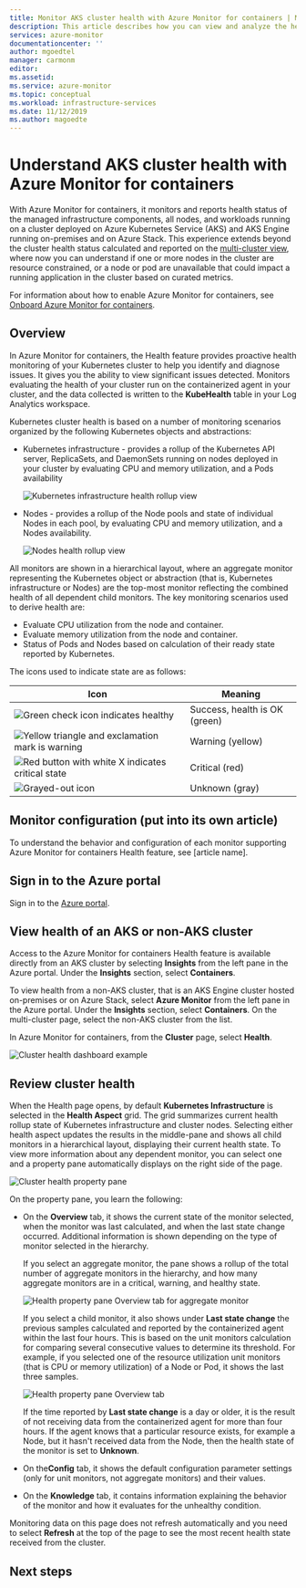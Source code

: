 ```yaml
---
title: Monitor AKS cluster health with Azure Monitor for containers | Microsoft Docs
description: This article describes how you can view and analyze the health of your AKS clusters with Azure Monitor for containers.
services: azure-monitor
documentationcenter: ''
author: mgoedtel
manager: carmonm
editor: 
ms.assetid: 
ms.service: azure-monitor
ms.topic: conceptual
ms.workload: infrastructure-services
ms.date: 11/12/2019
ms.author: magoedte
---
```


# Understand AKS cluster health with Azure Monitor for containers

With Azure Monitor for containers, it monitors and reports health status of the managed infrastructure components, all nodes, and workloads running on a cluster deployed on Azure Kubernetes Service (AKS) and AKS Engine running on-premises and on Azure Stack. This experience extends beyond the cluster health status calculated and reported on the [multi-cluster view](container-insights-analyze.md#multi-cluster-view-from-azure-monitor), where now you can understand if one or more nodes in the cluster are resource constrained, or a node or pod are unavailable that could impact a running application in the cluster based on curated metrics. 

For information about how to enable Azure Monitor for containers, see [Onboard Azure Monitor for containers](container-insights-onboard.md).

## Overview

In Azure Monitor for containers, the Health feature provides proactive health monitoring of your Kubernetes cluster to help you identify and diagnose issues. It gives you the ability to view significant issues detected. Monitors evaluating the health of your cluster run on the containerized agent in your cluster, and the data collected is written to the **KubeHealth** table in your Log Analytics workspace. 

Kubernetes cluster health is based on a number of monitoring scenarios organized by the following Kubernetes objects and abstractions:

- Kubernetes infrastructure - provides a rollup of the Kubernetes API server, ReplicaSets, and DaemonSets running on nodes deployed in your cluster by evaluating CPU and memory utilization, and a Pods availability

    ![Kubernetes infrastructure health rollup view](./media/container-insights-health/health-view-kube-infra-01.png)

- Nodes - provides a rollup of the Node pools and state of individual Nodes in each pool, by evaluating CPU and memory utilization, and a Nodes availability.

    ![Nodes health rollup view](./media/container-insights-health/health-view-nodes-01.png)

All monitors are shown in a hierarchical layout, where an aggregate monitor representing the Kubernetes object or abstraction (that is, Kubernetes infrastructure or Nodes) are the top-most monitor reflecting the combined health of all dependent child monitors. The key monitoring scenarios used to derive health are:

* Evaluate CPU utilization from the node and container.
* Evaluate memory utilization from the node and container.
* Status of Pods and Nodes based on calculation of their ready state reported by Kubernetes.

The icons used to indicate state are as follows:

|Icon|Meaning|  
|--------|-----------|  
|![Green check icon indicates healthy](./media/container-insights-health/healthyicon.png)|Success, health is OK (green)|  
|![Yellow triangle and exclamation mark is warning](./media/container-insights-health/warningicon.png)|Warning (yellow)|  
|![Red button with white X indicates critical state](./media/container-insights-health/criticalicon.png)|Critical (red)|  
|![Grayed-out icon](./media/container-insights-health/grayicon.png)|Unknown (gray)|  

## Monitor configuration (put into its own article)

To understand the behavior and configuration of each monitor supporting Azure Monitor for containers Health feature, see [article name].

## Sign in to the Azure portal

Sign in to the [Azure portal](https://portal.azure.com). 

## View health of an AKS or non-AKS cluster

Access to the Azure Monitor for containers Health feature is available directly from an AKS cluster by selecting **Insights** from the left pane in the Azure portal. Under the **Insights** section, select **Containers**. 

To view health from a non-AKS cluster, that is an AKS Engine cluster hosted on-premises or on Azure Stack, select **Azure Monitor** from the left pane in the Azure portal. Under the **Insights** section, select **Containers**.  On the multi-cluster page, select the non-AKS cluster from the list.

In Azure Monitor for containers, from the **Cluster** page, select **Health**.

![Cluster health dashboard example](./media/container-insights-health/health-view.png)

## Review cluster health

When the Health page opens, by default **Kubernetes Infrastructure** is selected in the **Health Aspect** grid.  The grid summarizes current health rollup state of Kubernetes infrastructure and cluster nodes. Selecting either health aspect updates the results in the middle-pane and shows all child monitors in a hierarchical layout, displaying their current health state. To view more information about any dependent monitor, you can select one and a property pane automatically displays on the right side of the page. 

![Cluster health property pane](./media/container-insights-health/health-view-property-pane.png)

On the property pane, you learn the following:

- On the **Overview** tab, it shows the current state of the monitor selected, when the monitor was last calculated, and when the last state change occurred. Additional information is shown depending on the type of monitor selected in the hierarchy.

    If you select an aggregate monitor, the pane shows a rollup of the total number of aggregate monitors in the hierarchy, and how many aggregate monitors are in a critical, warning, and healthy state. 

    ![Health property pane Overview tab for aggregate monitor](./media/container-insights-health/health-view-overview-aggregate-monitor.png)

    If you select a child monitor, it also shows under **Last state change** the previous samples calculated and reported by the containerized agent within the last four hours. This is based on the unit monitors calculation for comparing several consecutive values to determine its threshold. For example, if you selected one of the resource utilization unit monitors (that is CPU or memory utilization) of a Node or Pod, it shows the last three samples.
    
    ![Health property pane Overview tab](./media/container-insights-health/health-overview-unit-montior.png)    

    If the time reported by **Last state change** is a day or older, it is the result of not receiving data from the containerized agent for more than four hours. If the agent knows that a particular resource exists, for example a Node, but it hasn't received data from the Node, then the health state of the monitor is set to **Unknown**.  

- On the**Config** tab, it shows the default configuration parameter settings (only for unit monitors, not aggregate monitors) and their values.
- On the **Knowledge** tab, it contains information explaining the behavior of the monitor and how it evaluates for the unhealthy condition.

Monitoring data on this page does not refresh automatically and you need to select **Refresh** at the top of the page to see the most recent health state received from the cluster.

## Next steps